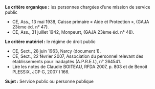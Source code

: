 **Le critère organique :** les personnes chargées d’une mission de service public 
- CE, Ass., 13 mai 1938, Caisse primaire « Aide et Protection », (GAJA 23ème éd. n° 47). 
- CE, Ass., 31 juillet 1942, Monpeurt, (GAJA 23ème éd. n° 48). 

**Le critère matériel :** le régime de droit public 
- CE, Sect., 28 juin 1963, Narcy (document 1).
- CE, Sect., 22 février 2007, Association du personnel relevant des établissements pour inadaptés (A.P.R.E.I.), n° 264541. 
- Lire les notes de Claudie BOITEAU, RFDA 2007, p. 803 et de Benoit PLESSIX, JCP G, 2007 I 166.

**Sujet :** Service public ou personne publique